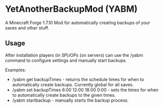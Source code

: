 # YetAnotherBackupMod (YABM)
A Minecraft Forge 1.7.10 Mod for automatically creating backups of your saves and other stuff.

## Usage
After installation players (in SP)/OPs (on servers) can use the /yabm command to configure settings and manually start backups.

Examples:
* /yabm get backupTimes - returns the schedule times for when to automatically create backups. Currently global for all saves.
* /yabm set backupTimes 6:00 12:00 18:00 0:00 - sets the times for when to automatically create backups to the given times.
* /yabm startbackup - manually starts the backup process.